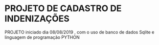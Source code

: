 # PROJETO DE CADASTRO DE INDENIZAÇÕES



PROJETO iniciado dia 08/08/2019 , com o uso de banco de dados Sqlite e linguagem de programação PYTHON